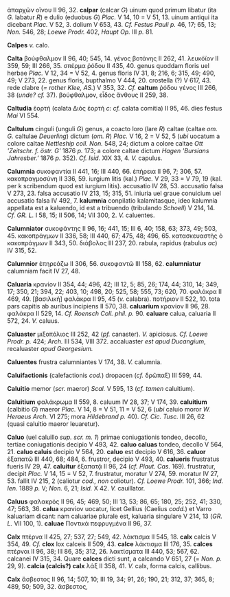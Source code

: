 ἀπαρχῶν οἴνου II 96, 32. **calpar** (calcar *G*) uinum quod primum
libatur (ita *G.* labatur *R*) e dulio (eduobus *G*) *Plac.* V 14, 10 =
V 51, 13. uinum antiqui ita dicebant *Plac.* V 52, 3. dolium V 653, 43.
*Cf. Festus Pauli p.* 46, 17; 65, 13; *Non.* 546, 28; *Loewe Prodr.*
402, *Haupt Op.* III *p.* 81.

**Calpes** *v.* calo.

**Calta** βούφθαλμον II 96, 40; 545, 14. γένος βοτάνης II 262, 41.
λευκόϊον II 359, 59; III 266, 35. σπέρμα ῥόδου II 435, 40. genus quoddam
floris uel herbae *Plac.* V 12, 34 = V 52, 4. genus floris IV 31, 8;
216, 6; 315, 49; 490, 49; V 273, 22. genus floris, bupthalmo V 444, 20.
crostella (?) V 617, 43. rede clabre (*= rother Klee, AS.*) V 353, 32.
*Cf.* **caltum** ῥόδου γένος III 266, 38 (*unde? cf.* 37). βούφθαλμον,
εἶδος ἄνθους II 259, 38.

**Caltudia** ἑορτή (calata Διὸς ἑορτή *c: cf.* calata comitia) II 95,
46. dies festus *Mai* VI 554.

**Caltulum** cinguli (unguli *G*) genus, a coacto loro (lare *R*) caltae
(caltae *om. G.* caltulae *Deuerling*) dictum (*om. R*) *Plac.* V
16, 2 = V 52, 5 (*ubi* uocatum a colore caltae *Nettleship coll. Non.*
548, 24; dictum a colore caltae *Ott 'Zeitschr. f. östr. G'* 1876 *p.*
173; a colore caltae dictum *Hagen 'Bursians Jahresber.'* 1876 *p.*
352). *Cf. Isid.* XIX 33, 4. *V.* capulus.

**Calumnia** συκοφαντία II 441, 16; III 440, 66. ἐπήρεια II 96, 7; 306,
57. κακοπραγμοσύνη II 336, 59. iurgium litis (kal.) *Plac.* V 29, 33 = V
79, 19 (kal. per k scribendum quod est iurgium litis). accusatio IV 28,
53. accusatio falsa V 273, 23. falsa accusatio IV 213, 15; 315, 51.
iniuria uel graue conuicium uel accusatio falsa IV 492, 7. **kalumnia**
conpilatio kalamitasque, ideo kalumnia appellata est a kaluendo, id est
a tribuendo (tribulando *Schoell*) V 214, 14. *Cf. GR. L.* I 58, 15; II
506, 14; VII 300, 2. *V.* caluentes.

**Calumniator** συκοφάντης II 96, 16; 441, 15; III 6, 40; 158, 63; 373,
49; 503, 45. κακοπράγμων II 336, 58; III 440, 67; 475, 48; 496, 65.
κατασκευαστὴς ὁ κακοπράγμων II 343, 50. διάβολος III 237, 20. rabula,
rapidus (rabulus *ac*) IV 315, 52.

**Calumnior** ἐπηρεάζω II 306, 56. συκοφαντῶ III 158, 62.
**calumniatur** calumniam facit IV 27, 48.

**Caluaria** κρανίον II 354, 44; 496, 42; III 12, 5; 85, 26; 174, 44;
310, 14; 349, 17; 350, 21; 394, 22; 403, 10; 498, 20; 525, 58; 555, 73;
620, 70. φαλάκρα II 469, 49. [βασιλική] φαλάκρα II 95, 45 (*v.*
caIabra). ποτήριον II 522, 10. tota pars capitis ab auribus incipiens II
570, 38. **caluarium** κρανίον II 96, 28. φαλάκρα II 529, 14. *Cf.
Roensch Coll. phil. p.* 90. **caluare** calua, caluaria II 572, 24. *V.*
caluus.

**Caluaster** μιξοπόλιος III 252, 42 (*pf.* canaster). *V.* apiciosus.
*Cf. Loewe Prodr. p.* 424; *Arch.* III 534, VIII 372. accaluaster *est*
*apud Ducangium*, recaluaster *apud Georgesium.*

**Caluentes** frustra calumniantes V 174, 38. *V.* calumnia.

**Caluifactionis** (calefactionis *cod.*) dropacen (*cf.* δρῶπαξ) III
599, 44.

**Caluitio** memor (*scr.* maeror) *Scal.* V 595, 13 (*cf. tamen*
caluitium).

**Caluitium** φαλάκρωμα II 559, 8. caluum IV 28, 37; V 174, 39.
**caluitium** (calbitio *G*) maeror *Plac.* V 14, 8 = V 51, 11 = V 52, 6
(*ubi* caluio moror *W. Heraeus Arch.* VI 275; mora *Hildebrand p.*
40). *Cf. Cic. Tusc.* III 26, 62 (quasi caluitio maeror leuaretur).

**Caluo** (uel caluillo *sup. scr. m. 1*) primae coniugationis tondeo,
decollo, tertiae coniugationis decipio V 493, 42. **caluo caluas**
tondeo, decollo V 564, 21. **caluo caluis** decipio V 564, 20. **caluo**
est decipio V 616, 36. **caluor** ἐξαπατῶ III 440, 68; 484, 6. frustror,
decipio V 493, 40. **calueris** frustratus fueris IV 29, 47.
**caluitur** ἐξαπατᾷ II 96, 24 (*cf. Plaut. Cas.* 169). frustratur,
decipit *Plac.* V 14, 15 = V 52, 7. frustratur, moratur V 274, 59.
moratur IV 27, 53. fallit IV 215, 2 (caliotur *cod., non* coliotur).
*Cf. Loewe Prodr.* 101, 366; *Ind. Ien.* 1889 *p.* V; *Non.* 6, 21;
*Isid.* X 42. *V.* cauillator.

**Caluus** φαλακρός II 96, 45; 469, 50; III 13, 53; 86, 65; 180, 25;
252, 41; 330, 47; 563, 36. **calua** κρανίον uocatur, licet Gellius
(Caelius *codd.*) et Varro kaluariam dicant: nam caluariae plurale est,
kaluaria singulare V 214, 13 (*GR. L.* VII 100, 1). **caluae** Ποντικά
πεφρυγμένα II 96, 37.

**Calx** πτέρνα II 425, 27; 537, 27; 549, 42. λάκτισμα II 545, 18.
**calx** calcis V 354, 49. *Cf.* **clox** lox calceis II 509, 43.
**calce** λάκτισμα III 176, 35. **calces** πτέρναι II 96, 38; III 86,
35; 312, 26. λακτίσματα III 440, 53; 567, 62. calcanei IV 315, 34. Quare
**calces** dicti sunt, a calcando V 651, 27 (= *Non. p.* 29, 9).
**calcia (calcis?) calx** λάξ II 358, 41. *V.* calx, forma calcis,
callibus.

**Calx** ἄσβεστος II 96, 14; 507, 10; III 19, 34; 91, 26; 190, 21; 312,
37; 365, 8; 489, 50; 509, 32. ἄσβεστος,
